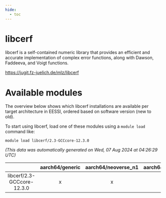 ```yaml
---
hide:
  - toc
---
```


libcerf
=======


libcerf is a self-contained numeric library that provides an efficient and accurate implementation of complex error functions, along with Dawson, Faddeeva, and Voigt functions.

https://jugit.fz-juelich.de/mlz/libcerf
# Available modules


The overview below shows which libcerf installations are available per target architecture in EESSI, ordered based on software version (new to old).

To start using libcerf, load one of these modules using a `module load` command like:

```shell
module load libcerf/2.3-GCCcore-12.3.0
```

*(This data was automatically generated on Wed, 07 Aug 2024 at 04:26:29 UTC)*  

| |aarch64/generic|aarch64/neoverse_n1|aarch64/neoverse_v1|x86_64/generic|x86_64/amd/zen2|x86_64/amd/zen3|x86_64/amd/zen4|x86_64/intel/haswell|x86_64/intel/skylake_avx512|
| :---: | :---: | :---: | :---: | :---: | :---: | :---: | :---: | :---: | :---: |
|libcerf/2.3-GCCcore-12.3.0|x|x|x|x|x|x|x|x|x|
